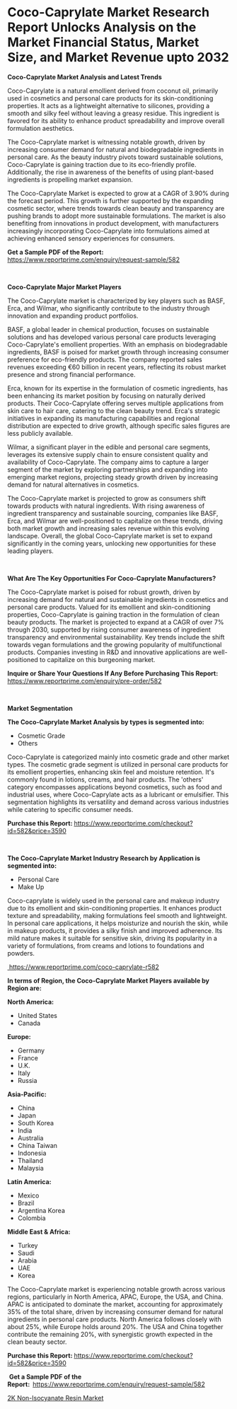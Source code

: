 <p><h1>Coco-Caprylate Market Research Report Unlocks Analysis on the Market Financial Status, Market Size, and Market Revenue upto 2032</h1></p><p><strong>Coco-Caprylate Market Analysis and Latest Trends</strong></p>
<p><p>Coco-Caprylate is a natural emollient derived from coconut oil, primarily used in cosmetics and personal care products for its skin-conditioning properties. It acts as a lightweight alternative to silicones, providing a smooth and silky feel without leaving a greasy residue. This ingredient is favored for its ability to enhance product spreadability and improve overall formulation aesthetics.</p><p>The Coco-Caprylate market is witnessing notable growth, driven by increasing consumer demand for natural and biodegradable ingredients in personal care. As the beauty industry pivots toward sustainable solutions, Coco-Caprylate is gaining traction due to its eco-friendly profile. Additionally, the rise in awareness of the benefits of using plant-based ingredients is propelling market expansion. </p><p>The Coco-Caprylate Market is expected to grow at a CAGR of 3.90% during the forecast period. This growth is further supported by the expanding cosmetic sector, where trends towards clean beauty and transparency are pushing brands to adopt more sustainable formulations. The market is also benefiting from innovations in product development, with manufacturers increasingly incorporating Coco-Caprylate into formulations aimed at achieving enhanced sensory experiences for consumers.</p></p>
<p><strong>Get a Sample PDF of the Report:&nbsp;</strong> <a href="https://www.reportprime.com/enquiry/request-sample/582?utm_campaign=3439&utm_medium=2&utm_source=Github&utm_content=ia&utm_term=18032025&utm_id=coco-caprylate">https://www.reportprime.com/enquiry/request-sample/582</a></p>
<p>&nbsp;</p>
<p><strong>Coco-Caprylate Major Market Players</strong></p>
<p><p>The Coco-Caprylate market is characterized by key players such as BASF, Erca, and Wilmar, who significantly contribute to the industry through innovation and expanding product portfolios.</p><p>BASF, a global leader in chemical production, focuses on sustainable solutions and has developed various personal care products leveraging Coco-Caprylate's emollient properties. With an emphasis on biodegradable ingredients, BASF is poised for market growth through increasing consumer preference for eco-friendly products. The company reported sales revenues exceeding €60 billion in recent years, reflecting its robust market presence and strong financial performance.</p><p>Erca, known for its expertise in the formulation of cosmetic ingredients, has been enhancing its market position by focusing on naturally derived products. Their Coco-Caprylate offering serves multiple applications from skin care to hair care, catering to the clean beauty trend. Erca's strategic initiatives in expanding its manufacturing capabilities and regional distribution are expected to drive growth, although specific sales figures are less publicly available.</p><p>Wilmar, a significant player in the edible and personal care segments, leverages its extensive supply chain to ensure consistent quality and availability of Coco-Caprylate. The company aims to capture a larger segment of the market by exploring partnerships and expanding into emerging market regions, projecting steady growth driven by increasing demand for natural alternatives in cosmetics.</p><p>The Coco-Caprylate market is projected to grow as consumers shift towards products with natural ingredients. With rising awareness of ingredient transparency and sustainable sourcing, companies like BASF, Erca, and Wilmar are well-positioned to capitalize on these trends, driving both market growth and increasing sales revenue within this evolving landscape. Overall, the global Coco-Caprylate market is set to expand significantly in the coming years, unlocking new opportunities for these leading players.</p></p>
<p>&nbsp;</p>
<p><strong>What Are The Key Opportunities For Coco-Caprylate Manufacturers?</strong></p>
<p><p>The Coco-Caprylate market is poised for robust growth, driven by increasing demand for natural and sustainable ingredients in cosmetics and personal care products. Valued for its emollient and skin-conditioning properties, Coco-Caprylate is gaining traction in the formulation of clean beauty products. The market is projected to expand at a CAGR of over 7% through 2030, supported by rising consumer awareness of ingredient transparency and environmental sustainability. Key trends include the shift towards vegan formulations and the growing popularity of multifunctional products. Companies investing in R&D and innovative applications are well-positioned to capitalize on this burgeoning market.</p></p>
<p><strong>Inquire or Share Your Questions If Any Before Purchasing This Report:</strong> <a href="https://www.reportprime.com/enquiry/pre-order/582?utm_campaign=3439&utm_medium=2&utm_source=Github&utm_content=ia&utm_term=18032025&utm_id=coco-caprylate">https://www.reportprime.com/enquiry/pre-order/582</a></p>
<p>&nbsp;</p>
<p><strong>Market Segmentation</strong></p>
<p><strong>The Coco-Caprylate Market Analysis by types is segmented into:</strong></p>
<p><ul><li>Cosmetic Grade</li><li>Others</li></ul></p>
<p><p>Coco-Caprylate is categorized mainly into cosmetic grade and other market types. The cosmetic grade segment is utilized in personal care products for its emollient properties, enhancing skin feel and moisture retention. It's commonly found in lotions, creams, and hair products. The 'others' category encompasses applications beyond cosmetics, such as food and industrial uses, where Coco-Caprylate acts as a lubricant or emulsifier. This segmentation highlights its versatility and demand across various industries while catering to specific consumer needs.</p></p>
<p><strong>Purchase this Report:&nbsp;</strong><a href="https://www.reportprime.com/checkout?id=582&price=3590&utm_campaign=3439&utm_medium=2&utm_source=Github&utm_content=ia&utm_term=18032025&utm_id=coco-caprylate">https://www.reportprime.com/checkout?id=582&price=3590</a></p>
<p>&nbsp;</p>
<p><strong>The Coco-Caprylate Market Industry Research by Application is segmented into:</strong></p>
<p><ul><li>Personal Care</li><li>Make Up</li></ul></p>
<p><p>Coco-caprylate is widely used in the personal care and makeup industry due to its emollient and skin-conditioning properties. It enhances product texture and spreadability, making formulations feel smooth and lightweight. In personal care applications, it helps moisturize and nourish the skin, while in makeup products, it provides a silky finish and improved adherence. Its mild nature makes it suitable for sensitive skin, driving its popularity in a variety of formulations, from creams and lotions to foundations and powders.</p></p>
<p><a href="https://www.reportprime.com/coco-caprylate-r582?utm_campaign=3439&utm_medium=2&utm_source=Github&utm_content=ia&utm_term=18032025&utm_id=coco-caprylate">&nbsp;https://www.reportprime.com/coco-caprylate-r582</a></p>
<p><strong>In terms of Region, the Coco-Caprylate Market Players available by Region are:</strong></p>
<p>
    <p> <strong> North America: </strong>
        <ul>
            <li>United States</li>
            <li>Canada</li>
        </ul>
        </p> 
    <p> <strong> Europe: </strong>
        <ul>
            <li>Germany</li>
            <li>France</li>
            <li>U.K.</li>
            <li>Italy</li>
            <li>Russia</li>
        </ul>
        </p> 
    <p> <strong> Asia-Pacific: </strong>
        <ul>
            <li>China</li>
            <li>Japan</li>
            <li>South Korea</li>
            <li>India</li>
            <li>Australia</li>
            <li>China Taiwan</li>
            <li>Indonesia</li>
            <li>Thailand</li>
            <li>Malaysia</li>
        </ul>
        </p> 
    <p> <strong> Latin America: </strong>
        <ul>
            <li>Mexico</li>
            <li>Brazil</li>
            <li>Argentina Korea</li>
            <li>Colombia</li>
        </ul>
        </p> 
    <p> <strong> Middle East & Africa: </strong>
        <ul>
            <li>Turkey</li>
            <li>Saudi</li>
            <li>Arabia</li>
            <li>UAE</li>
            <li>Korea</li>
        </ul>
    </p>
    </p>
<p><p>The Coco-Caprylate market is experiencing notable growth across various regions, particularly in North America, APAC, Europe, the USA, and China. APAC is anticipated to dominate the market, accounting for approximately 35% of the total share, driven by increasing consumer demand for natural ingredients in personal care products. North America follows closely with about 25%, while Europe holds around 20%. The USA and China together contribute the remaining 20%, with synergistic growth expected in the clean beauty sector.</p></p>
<p><strong>Purchase this Report: </strong><a href="https://www.reportprime.com/checkout?id=582&price=3590&utm_campaign=3439&utm_medium=2&utm_source=Github&utm_content=ia&utm_term=18032025&utm_id=coco-caprylate">https://www.reportprime.com/checkout?id=582&price=3590</a></p>
<p>&nbsp;<strong>Get a Sample PDF of the Report:&nbsp;&nbsp;</strong><a href="https://www.reportprime.com/enquiry/request-sample/582?utm_campaign=3439&utm_medium=2&utm_source=Github&utm_content=ia&utm_term=18032025&utm_id=coco-caprylate">https://www.reportprime.com/enquiry/request-sample/582</a></p>
<p><strong></strong></p>
<p><p><a href="https://github.com/bedelibekwe58/Market-Research-Report-List-1/blob/main/2k-non-isocyanate-resin-market.md?utm_campaign=3439&utm_medium=2&utm_source=Github&utm_content=ia&utm_term=18032025&utm_id=coco-caprylate">2K Non-Isocyanate Resin Market</a></p></p>